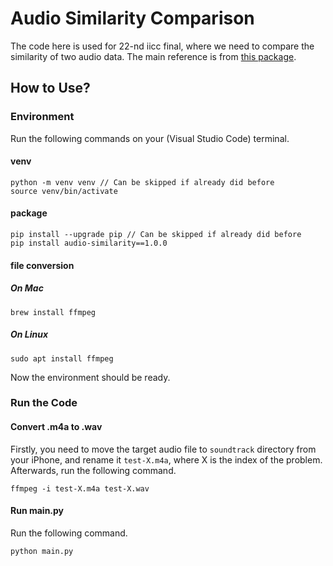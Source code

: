 # Audio Similarity Comparison

The code here is used for 22-nd iicc final, where we need to compare the similarity of two audio data. The main reference is from [this package](https://pypi.org/project/Audio-Similarity/).

## How to Use?

### Environment
Run the following commands on your (Visual Studio Code) terminal.
#### venv
```
python -m venv venv // Can be skipped if already did before
source venv/bin/activate
```
#### package
```
pip install --upgrade pip // Can be skipped if already did before
pip install audio-similarity==1.0.0
```
#### file conversion
##### On Mac
```
brew install ffmpeg
```
##### On Linux
```
sudo apt install ffmpeg
```
Now the environment should be ready.

### Run the Code
#### Convert .m4a to .wav
Firstly, you need to move the target audio file to `soundtrack` directory from your iPhone, and rename it `test-X.m4a`, where X is the index of the problem. Afterwards, run the following command.
```
ffmpeg -i test-X.m4a test-X.wav
```
#### Run main.py
Run the following command.
```
python main.py
```




